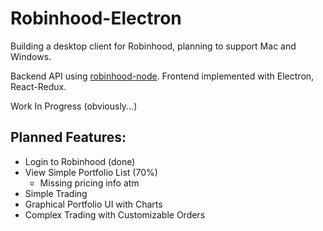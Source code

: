 # Robinhood-Electron
Building a desktop client for Robinhood, planning to support Mac and Windows.

Backend API using [robinhood-node](https://github.com/aurbano/robinhood-node). Frontend implemented with Electron, React-Redux.

Work In Progress (obviously...)

## Planned Features:
 - Login to Robinhood (done)
 - View Simple Portfolio List (70%)
    - Missing pricing info atm
 - Simple Trading  
 - Graphical Portfolio UI with Charts
 - Complex Trading with Customizable Orders
  
  
